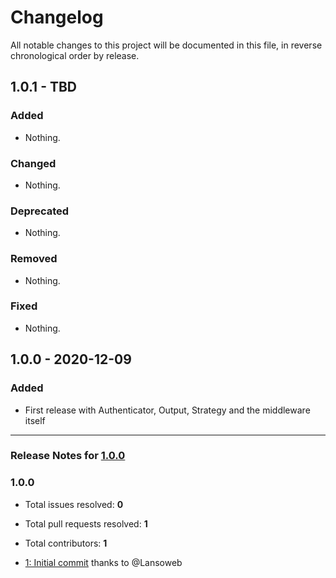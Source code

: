 # Changelog

All notable changes to this project will be documented in this file, in reverse chronological order by release.

## 1.0.1 - TBD

### Added

- Nothing.

### Changed

- Nothing.

### Deprecated

- Nothing.

### Removed

- Nothing.

### Fixed

- Nothing.

## 1.0.0 - 2020-12-09

### Added

- First release with Authenticator, Output, Strategy and the middleware itself


-----

### Release Notes for [1.0.0](https://github.com/Lansoweb/api-auth/milestone/1)



### 1.0.0

- Total issues resolved: **0**
- Total pull requests resolved: **1**
- Total contributors: **1**

 - [1: Initial commit](https://github.com/Lansoweb/api-auth/pull/1) thanks to @Lansoweb

